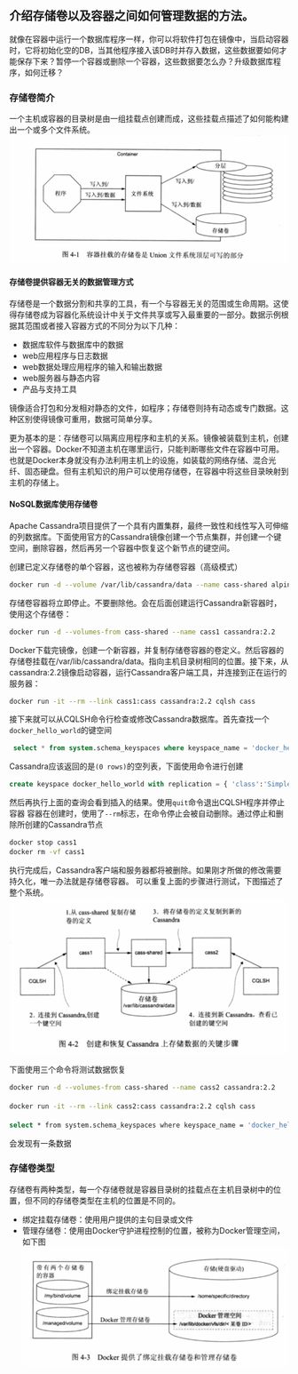 ## 介绍存储卷以及容器之间如何管理数据的方法。
就像在容器中运行一个数据库程序一样，你可以将软件打包在镜像中，当启动容器时，它将初始化空的DB，当其他程序接入该DB时并存入数据，这些数据要如何才能保存下来？暂停一个容器或删除一个容器，这些数据要怎么办？升级数据库程序，如何迁移？

### 存储卷简介
一个主机或容器的目录树是由一组挂载点创建而成，这些挂载点描述了如何能构建出一个或多个文件系统。![](/assets/Snip20190305_1.png)

#### 存储卷提供容器无关的数据管理方式
存储卷是一个数据分割和共享的工具，有一个与容器无关的范围或生命周期。这使得存储卷成为容器化系统设计中关于文件共享或写入最重要的一部分。数据示例根据其范围或者接入容器方式的不同分为以下几种：
- 数据库软件与数据库中的数据
- web应用程序与日志数据
- web数据处理应用程序的输入和输出数据
- web服务器与静态内容
- 产品与支持工具

镜像适合打包和分发相对静态的文件，如程序；存储卷则持有动态或专门数据。这种区别使得镜像可重用，数据可简单分享。

更为基本的是：存储卷可以隔离应用程序和主机的关系。镜像被装载到主机，创建出一个容器。Docker不知道主机在哪里运行，只能判断哪些文件在容器中可用。也就是Docker本身就没有办法利用主机上的设施，如装载的网络存储、混合光纤、固态硬盘。但有主机知识的用户可以使用存储卷，在容器中将这些目录映射到主机的存储上。

#### NoSQL数据库使用存储卷
Apache Cassandra项目提供了一个具有内置集群，最终一致性和线性写入可伸缩的列数据库。下面使用官方的Cassandra镜像创建一个节点集群，并创建一个键空间，删除容器，然后再另一个容器中恢复这个新节点的键空间。

创建已定义存储卷的单个容器，这也被称为存储卷容器（高级模式）
```sh
docker run -d --volume /var/lib/cassandra/data --name cass-shared alpine echo Data Container
```
存储卷容器将立即停止。不要删除他。会在后面创建运行Cassandra新容器时，使用这个存储卷：
```sh
docker run -d --volumes-from cass-shared --name cass1 cassandra:2.2
```
Docker下载完镜像，创建一个新容器，并复制存储卷容器的卷定义。然后容器的存储卷挂载在/var/lib/cassandra/data。指向主机目录树相同的位置。接下来，从cassandra:2.2镜像启动容器，运行Cassandra客户端工具，并连接到正在运行的服务器：
```sh
docker run -it --rm --link cass1:cass cassandra:2.2 cqlsh cass
```
接下来就可以从CQLSH命令行检查或修改Cassandra数据库。首先查找一个`docker_hello_world`的键空间
```sql
 select * from system.schema_keyspaces where keyspace_name = 'docker_hello_world';
```

Cassandra应该返回的是`(0 rows)`的空列表，下面使用命令进行创建
```sql
create keyspace docker_hello_world with replication = { 'class':'SimpleStrategy', 'replication_factor':1 };
```
然后再执行上面的查询会看到插入的结果。使用`quit`命令退出CQLSH程序并停止容器
容器在创建时，使用了`--rm`标志，在命令停止会被自动删除。通过停止和删除所创建的Cassandra节点
```sh
docker stop cass1
docker rm -vf cass1
```
执行完成后，Cassandra客户端和服务器都将被删除。如果刚才所做的修改需要持久化，唯一办法就是存储卷容器。
可以重复上面的步骤进行测试，下图描述了整个系统。
![](/assets/Snip20190403_1.png)

下面使用三个命令将测试数据恢复
```sh
docker run -d --volumes-from cass-shared --name cass2 cassandra:2.2

docker run -it --rm --link cass2:cass cassandra:2.2 cqlsh cass

select * from system.schema_keyspaces where keyspace_name = 'docker_hello_world';
```
会发现有一条数据


### 存储卷类型
存储卷有两种类型，每一个存储卷就是容器目录树的挂载点在主机目录树中的位置，但不同的存储卷类型在主机的位置是不同的。
- 绑定挂载存储卷：使用用户提供的主句目录或文件
- 管理存储卷：使用由Docker守护进程控制的位置，被称为Docker管理空间，如下图
![](/assets/Snip20190403_2.png)
















